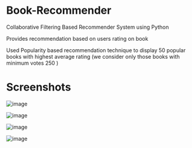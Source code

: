 # Book-Recommender
Collaborative Filtering Based Recommender System using Python

Provides recommendation based on users rating on book

Used Popularity based recommendation technique to display 50 popular books with highest average rating (we consider only those books with minimum votes 250 )

# Screenshots

![image](https://github.com/geek-anish/Book-Reccommender/assets/51984675/8b911feb-f884-4aae-a59b-791ec3b1089d)

![image](https://github.com/geek-anish/Book-Reccommender/assets/51984675/c2e65af9-ce73-41bb-8984-03094e3fdbf9)

![image](https://github.com/geek-anish/Book-Reccommender/assets/51984675/f63edd9a-dff2-4c3b-a6fa-94216dac73e5)


![image](https://github.com/geek-anish/Book-Reccommender/assets/51984675/d32a7f66-fa32-4e60-8c0b-06c9962f65d5)

